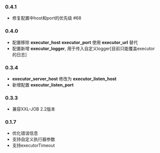 ### 0.4.1
* 修复配置中host和port的优先级 #68

### 0.4.0
* 配置移除 **executor_host** **executor_port** 使用 **executor_url** 替代
* 配置新增 **executor_logger**, 用于传入自定义logger[目前只能覆盖executor的日志]

### 0.3.4
* **executor_server_host** 修改为 **executor_listen_host**
* 新增配置 **executor_listen_port**

### 0.3.3
* 兼容XXL-JOB 2.2版本

### 0.1.7

* 优化错误信息
* 支持自定义执行器参数
* 支持executorTimeout
